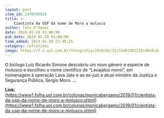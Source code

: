 ```yaml
---
layout: post
item_id: 2470745815
title: >-
    Cientista da USP dá nome de Moro a molusco
author: Tatu D'Oquei
date: 2019-01-29 01:00:00
pub_date: 2019-01-29 01:00:00
time_added: 2019-01-29 23:48:25
category: refletimos
image: https://f.i.uol.com.br/fotografia/2019/01/22/15481502215c46e5cdc7345_1548150221_3x2_rt.jpg
---
```


O biólogo Luiz Ricardo Simone descobriu um novo gênero e espécie de molusco e escolheu o nome científico de “Lavajatus moroi”, em homenagem à operação Lava Jato e ao ex-juiz e atual ministro da Justiça e Segurança Pública, Sergio Moro. ...

**Link:** [https://www1.folha.uol.com.br/colunas/monicabergamo/2019/01/cientista-da-usp-da-nome-de-moro-a-molusco.shtml](https://www1.folha.uol.com.br/colunas/monicabergamo/2019/01/cientista-da-usp-da-nome-de-moro-a-molusco.shtml)

